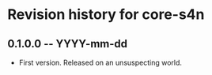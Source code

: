# Revision history for core-s4n

## 0.1.0.0 -- YYYY-mm-dd

* First version. Released on an unsuspecting world.
